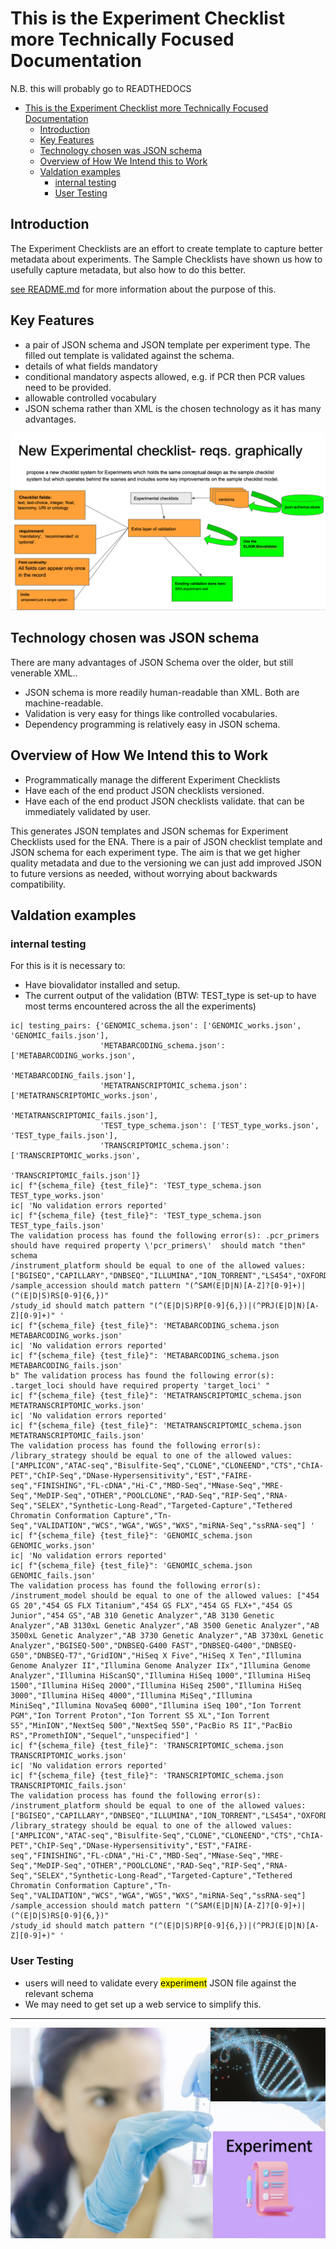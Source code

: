# This is the Experiment Checklist more Technically Focused Documentation

N.B. this will probably go to READTHEDOCS

<!-- TOC -->
* [This is the Experiment Checklist more Technically Focused Documentation](#this-is-the-experiment-checklist-more-technically-focused-documentation)
  * [Introduction](#introduction)
  * [Key Features](#key-features)
  * [Technology chosen was JSON schema](#technology-chosen-was-json-schema)
  * [Overview of How We Intend this to Work](#overview-of-how-we-intend-this-to-work)
  * [Valdation examples](#valdation-examples)
    * [internal testing](#internal-testing)
    * [User Testing](#user-testing)
<!-- TOC -->

## Introduction
The Experiment Checklists are an effort to create template to capture 
better metadata about experiments. The Sample Checklists have shown us how to usefully 
capture metadata, but also how to do this better.

[see README.md](../README.md) for more information about the purpose of this.

## Key Features
* a pair of JSON schema and JSON template per experiment type. The filled out template is validated against the schema. 
* details of what fields mandatory 
* conditional mandatory aspects allowed, e.g. if PCR then PCR values need to be provided.
* allowable controlled vocabulary 
* JSON schema rather than XML is the chosen technology as it has many advantages.

![](ExperimentChecklistGraphically.png)



## Technology chosen was JSON schema
There are many advantages of JSON Schema over the older, but still venerable XML..
* JSON schema is more readily human-readable than XML. Both are machine-readable.
* Validation is very easy for things like controlled vocabularies.
* Dependency programming is relatively easy in JSON schema.

## Overview of How We Intend this to Work

* Programmatically manage the different Experiment Checklists
* Have each of the end product JSON checklists versioned.
* Have each of the end product JSON checklists validate. that can be immediately 
validated by user.

This generates JSON templates and JSON schemas for Experiment Checklists used for the ENA. There is a pair of JSON checklist template and JSON schema for each experiment type.
The aim is that we get higher quality metadata and due to the versioning we can just 
add improved JSON to future versions as needed, without worrying about backwards compatibility. 

## Valdation examples

### internal testing
For this is it is necessary to:
* Have biovalidator installed and setup.
* The current output of the validation (BTW: TEST_type is set-up to have most terms encountered across the all the experiments)
```
ic| testing_pairs: {'GENOMIC_schema.json': ['GENOMIC_works.json', 'GENOMIC_fails.json'],
                    'METABARCODING_schema.json': ['METABARCODING_works.json',
                                                  'METABARCODING_fails.json'],
                    'METATRANSCRIPTOMIC_schema.json': ['METATRANSCRIPTOMIC_works.json',
                                                       'METATRANSCRIPTOMIC_fails.json'],
                    'TEST_type_schema.json': ['TEST_type_works.json', 'TEST_type_fails.json'],
                    'TRANSCRIPTOMIC_schema.json': ['TRANSCRIPTOMIC_works.json',
                                                   'TRANSCRIPTOMIC_fails.json']}
ic| f"{schema_file} {test_file}": 'TEST_type_schema.json TEST_type_works.json'
ic| 'No validation errors reported'
ic| f"{schema_file} {test_file}": 'TEST_type_schema.json TEST_type_fails.json'
The validation process has found the following error(s): .pcr_primers should have required property \'pcr_primers\'  should match "then" schema 
/instrument_platform should be equal to one of the allowed values: ["BGISEQ","CAPILLARY","DNBSEQ","ILLUMINA","ION_TORRENT","LS454","OXFORD_NANOPORE","PACBIO_SMRT"] 
/sample_accession should match pattern "(^SAM(E|D|N)[A-Z]?[0-9]+)|(^(E|D|S)RS[0-9]{6,})" 
/study_id should match pattern "(^(E|D|S)RP[0-9]{6,})|(^PRJ(E|D|N)[A-Z][0-9]+)" '
ic| f"{schema_file} {test_file}": 'METABARCODING_schema.json METABARCODING_works.json'
ic| 'No validation errors reported'
ic| f"{schema_file} {test_file}": 'METABARCODING_schema.json METABARCODING_fails.json'
b" The validation process has found the following error(s): .target_loci should have required property 'target_loci' "
ic| f"{schema_file} {test_file}": 'METATRANSCRIPTOMIC_schema.json METATRANSCRIPTOMIC_works.json'
ic| 'No validation errors reported'
ic| f"{schema_file} {test_file}": 'METATRANSCRIPTOMIC_schema.json METATRANSCRIPTOMIC_fails.json'
The validation process has found the following error(s): 
/library_strategy should be equal to one of the allowed values: ["AMPLICON","ATAC-seq","Bisulfite-Seq","CLONE","CLONEEND","CTS","ChIA-PET","ChIP-Seq","DNase-Hypersensitivity","EST","FAIRE-seq","FINISHING","FL-cDNA","Hi-C","MBD-Seq","MNase-Seq","MRE-Seq","MeDIP-Seq","OTHER","POOLCLONE","RAD-Seq","RIP-Seq","RNA-Seq","SELEX","Synthetic-Long-Read","Targeted-Capture","Tethered Chromatin Conformation Capture","Tn-Seq","VALIDATION","WCS","WGA","WGS","WXS","miRNA-Seq","ssRNA-seq"] '
ic| f"{schema_file} {test_file}": 'GENOMIC_schema.json GENOMIC_works.json'
ic| 'No validation errors reported'
ic| f"{schema_file} {test_file}": 'GENOMIC_schema.json GENOMIC_fails.json'
The validation process has found the following error(s): 
/instrument_model should be equal to one of the allowed values: ["454 GS 20","454 GS FLX Titanium","454 GS FLX","454 GS FLX+","454 GS Junior","454 GS","AB 310 Genetic Analyzer","AB 3130 Genetic Analyzer","AB 3130xL Genetic Analyzer","AB 3500 Genetic Analyzer","AB 3500xL Genetic Analyzer","AB 3730 Genetic Analyzer","AB 3730xL Genetic Analyzer","BGISEQ-500","DNBSEQ-G400 FAST","DNBSEQ-G400","DNBSEQ-G50","DNBSEQ-T7","GridION","HiSeq X Five","HiSeq X Ten","Illumina Genome Analyzer II","Illumina Genome Analyzer IIx","Illumina Genome Analyzer","Illumina HiScanSQ","Illumina HiSeq 1000","Illumina HiSeq 1500","Illumina HiSeq 2000","Illumina HiSeq 2500","Illumina HiSeq 3000","Illumina HiSeq 4000","Illumina MiSeq","Illumina MiniSeq","Illumina NovaSeq 6000","Illumina iSeq 100","Ion Torrent PGM","Ion Torrent Proton","Ion Torrent S5 XL","Ion Torrent S5","MinION","NextSeq 500","NextSeq 550","PacBio RS II","PacBio RS","PromethION","Sequel","unspecified"] '
ic| f"{schema_file} {test_file}": 'TRANSCRIPTOMIC_schema.json TRANSCRIPTOMIC_works.json'
ic| 'No validation errors reported'
ic| f"{schema_file} {test_file}": 'TRANSCRIPTOMIC_schema.json TRANSCRIPTOMIC_fails.json'
The validation process has found the following error(s): 
/instrument_platform should be equal to one of the allowed values: ["BGISEQ","CAPILLARY","DNBSEQ","ILLUMINA","ION_TORRENT","LS454","OXFORD_NANOPORE","PACBIO_SMRT"] 
/library_strategy should be equal to one of the allowed values: ["AMPLICON","ATAC-seq","Bisulfite-Seq","CLONE","CLONEEND","CTS","ChIA-PET","ChIP-Seq","DNase-Hypersensitivity","EST","FAIRE-seq","FINISHING","FL-cDNA","Hi-C","MBD-Seq","MNase-Seq","MRE-Seq","MeDIP-Seq","OTHER","POOLCLONE","RAD-Seq","RIP-Seq","RNA-Seq","SELEX","Synthetic-Long-Read","Targeted-Capture","Tethered Chromatin Conformation Capture","Tn-Seq","VALIDATION","WCS","WGA","WGS","WXS","miRNA-Seq","ssRNA-seq"] 
/sample_accession should match pattern "(^SAM(E|D|N)[A-Z]?[0-9]+)|(^(E|D|S)RS[0-9]{6,})" 
/study_id should match pattern "(^(E|D|S)RP[0-9]{6,})|(^PRJ(E|D|N)[A-Z][0-9]+)" '
```
### User Testing
* users will need to validate every <mark>experiment</mark> JSON file against the relevant schema
* We may need to get set up a web service to simplify this.

***
![](ExptChecklistpng.png)